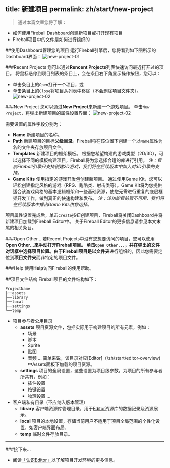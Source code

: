 title: 新建项目
permalink: zh/start/new-project
---

> 通过本篇文章您将了解：
- 如何使用Fireball Dashboard创建新项目或打开现有项目
- Fireball项目中的文件是如何进行组织的

##使用Dashboard管理您的项目
运行Fireball引擎后，您将看到如下图所示的Dashboard界面：
![new-project-01](https://cloud.githubusercontent.com/assets/2867434/6851104/f49912b0-d417-11e4-8338-9b72b18df4a7.png)

###Recent Projects
您可以通过**Rencent Projects**列表快速访问最近打开过的项目。
将鼠标悬停到项目列表的条目上，会在条目右下角显示操作按钮，您可以：
- 单击条目上的`Open`打开一个项目，或
- 单击条目上的`Close`将项目从列表中移除（不会删除项目文件夹）。
![new-project-02](https://cloud.githubusercontent.com/assets/2867434/6866397/b26ccc38-d4b2-11e4-89b0-91bc1d3f6d09.png)

###New Project
您可以通过**New Project**来新建一个游戏项目。
单击`New Project`，将弹出新建项目的属性设置界面：
![new-project-02](https://cloud.githubusercontent.com/assets/2867434/6851105/f5123dd4-d417-11e4-9399-3ea81c0fd3b0.png)

需要设置的属性字段分别为：
- **Name**
  新建项目的名称。
- **Path**
  新建项目的目标**父级目录**。Fireball将在该位置下创建一个以`Name`属性为名的文件夹存放项目文件。
- **Templates**
  新建项目的框架模板。
  根据您希望构建的游戏类型（2D/3D），可以选择不同的模板构建项目，Fireball将为您选择合适的库进行引用。
  *注：目前Fireball引擎只支持创建2D游戏，我们将在后续版本中加入对3D引擎的支持。*
- **Game Kits**
  使用指定的游戏开发包创建新项目。
  通过使用Game Kit，您可以轻松创建指定风格的游戏（RPG、跑酷类、射击类等）。Game Kit将为您提供适合该游戏风格的基本逻辑框架和一些基础资源，使您无需进行重复的底层框架开发工作，做到真正的快速构建和发布。
  *注：该功能目前暂不可用，我们将在后续版本中推出Game Kits供您选择。*


项目属性设置完成后，单击`Create`按钮创建项目，Fireball将关闭Dashboard并将新建项目加载到Fireball Editor中。
关于Fireball Editor的更多信息请参见本文末尾的相关条目。

###Open Other...
若Recent Projects中没有您想要访问的项目，您可以使用**Open Other...**来手动打开Fireball项目。
单击`Open Other...`，并在弹出的文件对话框中选择项目位置。由于Fireball项目是以**文件夹**进行组织的，因此您需要定位到**项目文件夹**而非特定的项目文件。

###Help
使用**Help**访问Fireball的使用帮助。

##项目文件结构
Fireball项目的文件结构如下：
```
ProjectName
├──assets
├──library
├──local
├──settings
└──temp
```
- 项目参与者公用目录
  - **assets**
    项目资源文件，包括实际用于构建项目的所有元素，例如：
    - 场景
    - 脚本
    - Sprite
    - 贴图
    - 音频
    ...
    简单来说，该目录对应[Editor]（/zh/start/editor-overview)中Assets面板下加载的项目资源。
  - **settings**
    项目的全局设置，这些设置为项目级参数，为项目的所有参与者所共有，例如：
    - 插件设置
    - 按键设置
    - 物理设置
    ...
- 客户端私有目录（不应纳入版本管理）
  - **library**
    客户端资源库管理目录，用于[Editor](/zh/start/editor-overview)资源库的数据记录及资源展示。
  - **local**
    项目的本地设置，存储当前用户不适用于项目全局范围的个性化设置，如客户端界面布局。
  - **temp**
    临时文件存放目录。


---
###接下来...
- 阅读[「认识Editor」](/zh/start/editor-overview)以了解项目开发环境的更多信息。
